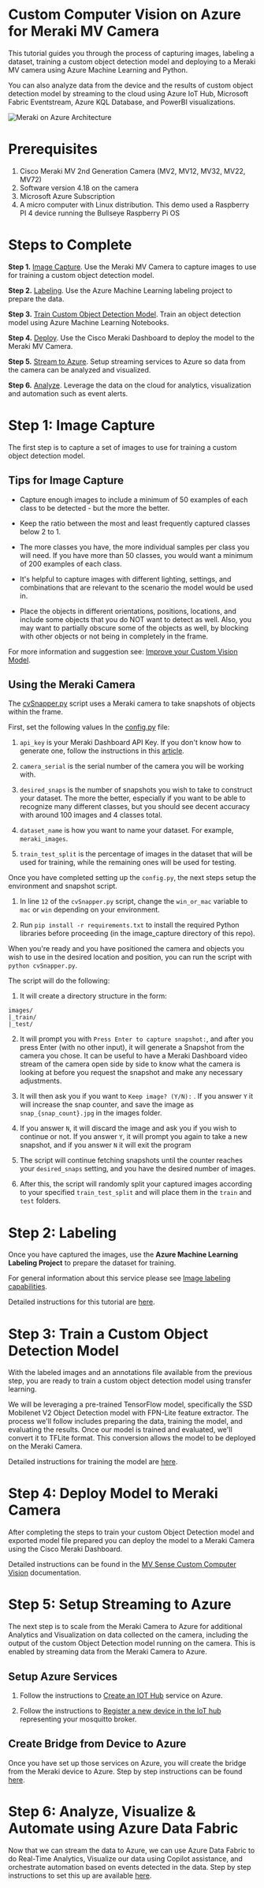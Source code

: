# Custom Computer Vision on Azure for Meraki MV Camera

This tutorial guides you through the process of capturing images, labeling a dataset, training a custom object detection model and deploying to a Meraki MV camera using Azure Machine Learning and Python.  

You can also analyze data from the device and the results of custom object detection model by streaming to the cloud using Azure IoT Hub, Microsoft Fabric Eventstream, Azure KQL Database, and PowerBI visualizations.

![Meraki on Azure Architecture](images/Meraki_Auzre_Arch.png)

# Prerequisites

1. Cisco Meraki MV 2nd Generation Camera (MV2, MV12, MV32, MV22, MV72)
2. Software version 4.18 on the camera
3. Microsoft Azure Subscription
4. A micro computer with Linux distribution.  This demo used a Raspberry PI 4 device running the Bullseye Raspberry Pi OS 

# Steps to Complete

**Step 1.** [Image Capture](#image_capture).  Use the Meraki MV Camera to capture images to use for training a custom object detection model.

**Step 2.** [Labeling](#labeling). Use the Azure Machine Learning labeling project to prepare the data.

**Step 3.** [Train Custom Object Detection Model](#custOD). Train an object detection model using Azure Machine Learning Notebooks.

**Step 4.** [Deploy](#deploy). Use the Cisco Meraki Dashboard to deploy the model to the Meraki MV Camera.

**Step 5.** [Stream to Azure](#azure). Setup streaming services to Azure so data from the camera can be analyzed and visualized.

**Step 6.** [Analyze](#fabric). Leverage the data on the cloud for analytics, visualization and automation such as event alerts.


<a name="image_capture"></a>

# Step 1: Image Capture

The first step is to capture a set of images to use for training a custom object detection model.  

## Tips for Image Capture
*   Capture enough images to include a minimum of 50 examples of each class to be detected - but the more the better.  

* Keep the ratio between the most and least frequently captured classes below 2 to 1.

* The more classes you have, the more individual samples per class you will need.  If you have more than 50 classes, you would want a minimum of 200 examples of each class.

* It's helpful to capture images with different lighting, settings, and combinations that are relevant to the scenario the model would be used in.

* Place the objects in different orientations, positions, locations, and include some objects that you do NOT want to detect as well.  Also, you may want to partially obscure some of the objects as well, by blocking with other objects or not being in completely in the frame.

For more information and suggestion see: [Improve your Custom Vision Model](https://learn.microsoft.com/en-us/azure/ai-services/custom-vision-service/getting-started-improving-your-classifier).

## Using the Meraki Camera

The [cvSnapper.py](image_capture/cvSnapper.py) script uses a Meraki camera to take snapshots of objects within the frame. 

First, set the following values In the [config.py](image_capture/config.py) file:

1. `api_key` is your Meraki Dashboard API Key. If you don't know how to generate one, follow the instructions in this [article](https://documentation.meraki.com/General_Administration/Other_Topics/Cisco_Meraki_Dashboard_API).

2. `camera_serial` is the serial number of the camera you will be working with.

3. `desired_snaps` is the number of snapshots you wish to take to construct your dataset. The more the better, especially if you want to be able to recognize many different classes, but you should see decent accuracy with around 100 images and 4 classes total.

4. `dataset_name` is how you want to name your dataset.  For example, `meraki_images`.

5. `train_test_split` is the percentage of images in the dataset that will be used for training, while the remaining ones will be used for testing.

Once you have completed setting up the `config.py`, the next steps setup the environment and snapshot script. 

1.  In line `12` of the `cvSnapper.py` script, change the `win_or_mac` variable to `mac` or `win` depending on your environment.

2. Run `pip install -r requirements.txt` to install the required Python libraries before proceeding (in the image_capture directory of this repo).

When you're ready and you have positioned the camera and objects you wish to use in the desired location and position, you can run the script with `python cvSnapper.py`.

The script will do the following:

1. It will create a directory structure in the form:

```
images/
|_train/
|_test/
```

2. It will prompt you with `Press Enter to capture snapshot:`, and after you press Enter (with no other input), it will generate a Snapshot from the camera you chose. It can be useful to have a Meraki Dashboard video stream of the camera open side by side to know what the camera is looking at before you request the snapshot and make any necessary adjustments.

3. It will then ask you if you want to `Keep image? (Y/N):` . If you answer `Y` it will increase the snap counter, and save the image as `snap_{snap_count}.jpg` in the images folder.
4. If you answer `N`, it will discard the image and ask you if you wish to continue or not. If you answer `Y`, it will prompt you again to take a new snapshot, and if you answer `N` it will exit the program
5. The script will continue fetching snapshots until the counter reaches your `desired_snaps` setting, and you have the desired number of images.
6. After this, the script will randomly split your captured images according to your specified `train_test_split` and will place them in the `train` and `test` folders.

<a name="labeling"></a>

# Step 2: Labeling

Once you have captured the images, use the **Azure Machine Learning Labeling Project** to prepare the dataset for training.   

For general information about this service please see [Image labeling capabilities](https://learn.microsoft.com/en-us/azure/machine-learning/how-to-create-image-labeling-projects?view=azureml-api-2#image-labeling-capabilities.
).

Detailed instructions for this tutorial are [here](labeling/README.md).

<a name="custOD"></a>

# Step 3: Train a Custom Object Detection Model

With the labeled images and an annotations file available from the previous step, you are ready to train a custom object detection model using transfer learning. 

We will be leveraging a pre-trained TensorFlow model, specifically the SSD Mobilenet V2 Object Detection model with FPN-Lite feature extractor.  The process we'll follow includes preparing the data, training the model, and evaluating the results.  Once our model is trained and evaluated, we'll convert it to TFLite format. This conversion allows the model to be deployed on the Meraki Camera. 

Detailed instructions for training the model are [here](object-detection/README.md).

<a name="deploy"></a>

# Step 4: Deploy Model to Meraki Camera

After completing the steps to train your custom Object Detection model and exported model file prepared you can deploy the model to a Meraki Camera using the Cisco Meraki Dashboard. 

Detailed instructions can be found in the [MV Sense Custom Computer Vision](https://documentation.meraki.com/MV/Video_Analytics/MV_Sense_Custom_Computer_Vision) documentation.

<a name="azure"></a>

# Step 5: Setup Streaming to Azure

The next step is to scale from the Meraki Camera to Azure for additional Analytics and Visualization on data collected on the camera, including the output of the custom Object Detection model running on the camera.  This is enabled by streaming data from the Meraki Camera to Azure.

## Setup Azure Services

1. Follow the instructions to [Create an IOT Hub](https://learn.microsoft.com/en-us/azure/iot-hub/iot-hub-create-through-portal#create-an-iot-hub) service on Azure.

2. Follow the instructions to [Register a new device in the IoT hub](https://learn.microsoft.com/en-us/azure/iot-hub/iot-hub-create-through-portal#register-a-new-device-in-the-iot-hub) representing your mosquitto broker.

## Create Bridge from Device to Azure

Once you have set up those services on Azure, you will create the bridge from the Meraki device to Azure.  Step by step instructions can be found [here](azure/README.md).

<a name="fabric"></a>

# Step 6: Analyze, Visualize & Automate using Azure Data Fabric 

Now that we can stream the data to Azure, we can use Azure Data Fabric to do Real-Time Analytics, Visualize our data using Copilot assistance, and orchestrate automation based on events detected in the data.   Step by step instructions to set this up are available [here](fabric/README.md).